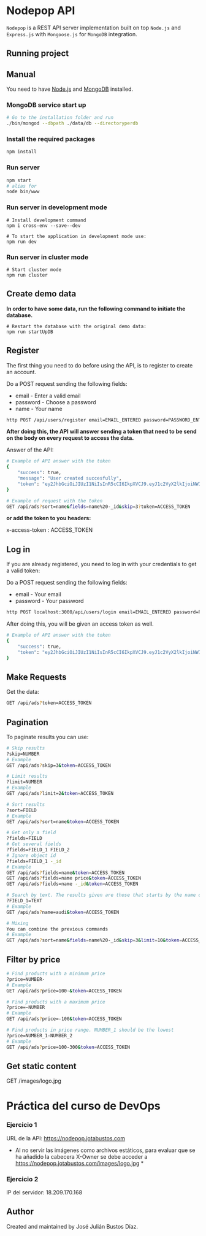 # Nodepop API
`Nodepop` is a REST API server implementation built on top `Node.js` and `Express.js` with `Mongoose.js` for `MongoDB` integration.

## Running project

## Manual

You need to have [Node.js](https://nodejs.org) and [MongoDB](https://www.mongodb.com) installed.

### MongoDB service start up

```sh
# Go to the installation folder and run
./bin/mongod --dbpath ./data/db --directoryperdb
```

### Install the required packages

```sh
npm install
```

### Run server

```sh
npm start
# alias for
node bin/www
```

### Run server in development mode

```shell
# Install development command
npm i cross-env --save--dev
```

```shell
# To start the application in development mode use:
npm run dev
```

### Run server in cluster mode

```shell
# Start cluster mode
npm run cluster
```

## Create demo data

**In order to have some data, run the following command to initiate the database.**

```shell
# Restart the database with the original demo data:
npm run startUpDB
```

## Register

The first thing you need to do before using the API, is to register to create an account.

Do a POST request sending the following fields:

* email - Enter a valid email
* password - Choose a password
* name - Your name

```sh
http POST /api/users/register email=EMAIL_ENTERED password=PASSWORD_ENTERED name=NAME_ENTERED
```

**After doing this, the API will answer sending a token that need to be send on the body on every request to access the data.**

Answer of the API:

```sh
# Example of API answer with the token
{
    "success": true,
    "message": "User created succesfully",
    "token": "ey2JhbGciOiJIUzI1NiIsInR5cCI6IkpXVCJ9.eyJ1c2VyX2lkIjoiNWI0MWZkYTk0YTVlNTUzZTQ2NTY4NzEwIiwiaWF0IjoxNTMxMDUxNDMzLCJleHAiOjE1MzExMzc4MzN9.DyvPPmUea7r-M_Sr7hmpSwKSNAVXoFtCkJGKVwpQZo"
}
```

```sh
# Example of request with the token
GET /api/ads?sort=name&fields=name%20-_id&skip=3?token=ACCESS_TOKEN
```

**or add the token to you headers:**

x-access-token : ACCESS_TOKEN

## Log in

If you are already registered, you need to log in with your credentials to get a valid token:

Do a POST request sending the following fields:

* email - Your email
* password - Your password

```sh
http POST localhost:3000/api/users/login email=EMAIL_ENTERED password=PASSWORD_ENTERED
```

After doing this, you will be given an access token as well.

```sh
# Example of API answer with the token
{
    "success": true,
    "token": "ey2JhbGciOiJIUzI1NiIsInR5cCI6IkpXVCJ9.eyJ1c2VyX2lkIjoiNWI0MWZkYTk0YTVlNTUzZTQ2NTY4NzEwIiwiaWF0IjoxNTMxMDUxNDMzLCJleHAiOjE1MzExMzc4MzN9.DyvPPmUea7r-M_Sr7hmpSwKSNAVXoFtCkJGKVwpQZo"
}
```

## Make Requests

Get the data:

```sh
GET /api/ads?token=ACCESS_TOKEN
```

## Pagination

To paginate results you can use:

```sh
# Skip results
?skip=NUMBER
# Example
GET /api/ads?skip=3&token=ACCESS_TOKEN
```

```sh
# Limit results
?limit=NUMBER
# Example
GET /api/ads?limit=2&token=ACCESS_TOKEN
```

```sh
# Sort results
?sort=FIELD
# Example
GET /api/ads?sort=name&token=ACCESS_TOKEN
```

```sh
# Get only a field
?fields=FIELD
# Get several fields
?fields=FIELD_1 FIELD_2
# Ignore object id
?fields=FIELD_1 -_id
# Example
GET /api/ads?fields=name&token=ACCESS_TOKEN
GET /api/ads?fields=name price&token=ACCESS_TOKEN
GET /api/ads?fields=name -_id&token=ACCESS_TOKEN
```

```sh
# Search by text. The results given are those that starts by the name or matches the same name given in a case insensitive way.
?FIELD_1=TEXT
# Example
GET /api/ads?name=audi&token=ACCESS_TOKEN
```

```sh
# Mixing
You can combine the previous commands
# Example
GET /api/ads?sort=name&fields=name%20-_id&skip=3&limit=10&token=ACCESS_TOKEN
```

## Filter by price

```sh
# Find products with a minimum price
?price=NUMBER-
# Example
GET /api/ads?price=100-&token=ACCESS_TOKEN
```

```sh
# Find products with a maximum price
?price=-NUMBER
# Example
GET /api/ads?price=-100&token=ACCESS_TOKEN
```

```sh
# Find products in price range. NUMBER_1 should be the lowest
?price=NUMBER_1-NUMBER_2
# Example
GET /api/ads?price=100-300&token=ACCESS_TOKEN
```

## Get static content

GET /images/logo.jpg


# Práctica del curso de DevOps

### Ejercicio 1

URL de la API: https://nodepop.jotabustos.com


* Al no servir las imágenes como archivos estáticos, para evaluar que se ha añadido la cabecera X-Owner se debe acceder a https://nodepop.jotabustos.com/images/logo.jpg *

### Ejercicio 2

IP del servidor: 18.209.170.168

## Author

Created and maintained by José Julián Bustos Díaz.